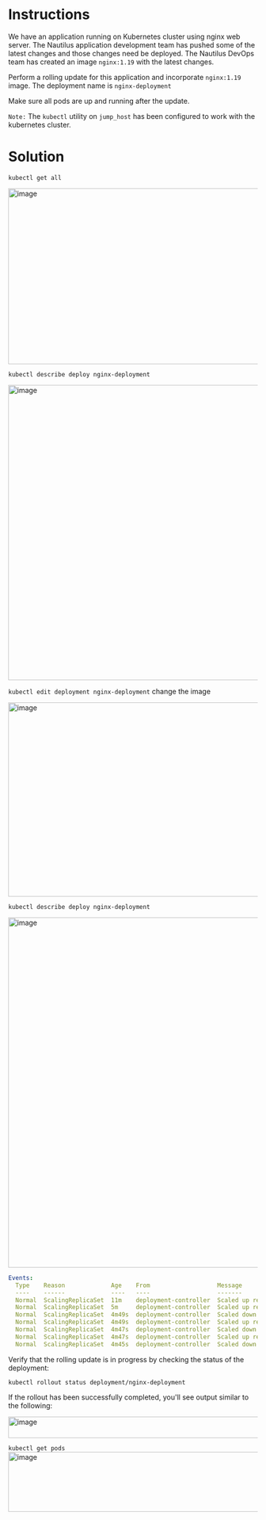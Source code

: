 # Instructions
We have an application running on Kubernetes cluster using nginx web server. The Nautilus application development team has pushed some of the latest changes and those changes need be deployed. The Nautilus DevOps team has created an image `nginx:1.19` with the latest changes.

Perform a rolling update for this application and incorporate `nginx:1.19` image. The deployment name is `nginx-deployment`

Make sure all pods are up and running after the update.

`Note:` The `kubectl` utility on `jump_host` has been configured to work with the kubernetes cluster.


# Solution
`kubectl get all`

<img width="916" height="355" alt="image" src="https://github.com/user-attachments/assets/c200a560-0dea-485e-b922-5a45d631572a" />

`kubectl describe deploy nginx-deployment`

<img width="1063" height="596" alt="image" src="https://github.com/user-attachments/assets/c5c27691-0caf-4b03-9493-b14c13f08400" />

`kubectl edit deployment nginx-deployment`  change the image

<img width="918" height="392" alt="image" src="https://github.com/user-attachments/assets/e1e0b5e3-7760-471d-9937-b78243df01cb" />

`kubectl describe deploy nginx-deployment`

<img width="942" height="707" alt="image" src="https://github.com/user-attachments/assets/d7827e11-d2a3-4e81-90bd-c2f637abf4a2" />

```YAML
Events:
  Type    Reason             Age    From                   Message
  ----    ------             ----   ----                   -------
  Normal  ScalingReplicaSet  11m    deployment-controller  Scaled up replica set nginx-deployment-989f57c54 to 3
  Normal  ScalingReplicaSet  5m     deployment-controller  Scaled up replica set nginx-deployment-dc49f85cc to 1
  Normal  ScalingReplicaSet  4m49s  deployment-controller  Scaled down replica set nginx-deployment-989f57c54 to 2 from 3
  Normal  ScalingReplicaSet  4m49s  deployment-controller  Scaled up replica set nginx-deployment-dc49f85cc to 2 from 1
  Normal  ScalingReplicaSet  4m47s  deployment-controller  Scaled down replica set nginx-deployment-989f57c54 to 1 from 2
  Normal  ScalingReplicaSet  4m47s  deployment-controller  Scaled up replica set nginx-deployment-dc49f85cc to 3 from 2
  Normal  ScalingReplicaSet  4m45s  deployment-controller  Scaled down replica set nginx-deployment-989f57c54 to 0 from 1
```

Verify that the rolling update is in progress by checking the status of the deployment:

`kubectl rollout status deployment/nginx-deployment`

If the rollout has been successfully completed, you'll see output similar to the following:

<img width="703" height="43" alt="image" src="https://github.com/user-attachments/assets/5a3e5ba4-ff15-4c97-944e-e49765875a35" />

`kubectl get pods`
<img width="708" height="121" alt="image" src="https://github.com/user-attachments/assets/ff611ccd-c591-4e0f-8e96-fb339ebf3087" />
